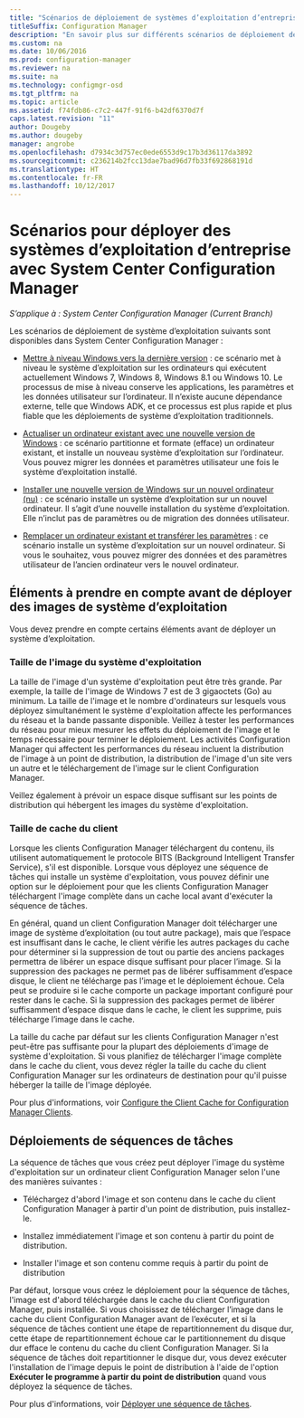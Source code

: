 ```yaml
---
title: "Scénarios de déploiement de systèmes d’exploitation d’entreprise"
titleSuffix: Configuration Manager
description: "En savoir plus sur différents scénarios de déploiement de systèmes d’exploitation d’entreprise avec System Center Configuration Manager."
ms.custom: na
ms.date: 10/06/2016
ms.prod: configuration-manager
ms.reviewer: na
ms.suite: na
ms.technology: configmgr-osd
ms.tgt_pltfrm: na
ms.topic: article
ms.assetid: f74fdb86-c7c2-447f-91f6-b42df6370d7f
caps.latest.revision: "11"
author: Dougeby
ms.author: dougeby
manager: angrobe
ms.openlocfilehash: d7934c3d757ec0ede6553d9c17b3d36117da3892
ms.sourcegitcommit: c236214b2fcc13dae7bad96d7fb33f692868191d
ms.translationtype: HT
ms.contentlocale: fr-FR
ms.lasthandoff: 10/12/2017
---
```

# <a name="scenarios-to-deploy-enterprise-operating-systems-with-system-center-configuration-manager"></a>Scénarios pour déployer des systèmes d’exploitation d’entreprise avec System Center Configuration Manager

*S’applique à : System Center Configuration Manager (Current Branch)*

Les scénarios de déploiement de système d’exploitation suivants sont disponibles dans System Center Configuration Manager :  

-   [Mettre à niveau Windows vers la dernière version](upgrade-windows-to-the-latest-version.md) : ce scénario met à niveau le système d’exploitation sur les ordinateurs qui exécutent actuellement Windows 7, Windows 8, Windows 8.1 ou Windows 10. Le processus de mise à niveau conserve les applications, les paramètres et les données utilisateur sur l’ordinateur. Il n’existe aucune dépendance externe, telle que Windows ADK, et ce processus est plus rapide et plus fiable que les déploiements de système d’exploitation traditionnels.  

-   [Actualiser un ordinateur existant avec une nouvelle version de Windows](refresh-an-existing-computer-with-a-new-version-of-windows.md) : ce scénario partitionne et formate (efface) un ordinateur existant, et installe un nouveau système d’exploitation sur l’ordinateur. Vous pouvez migrer les données et paramètres utilisateur une fois le système d’exploitation installé.  

-   [Installer une nouvelle version de Windows sur un nouvel ordinateur (nu)](install-new-windows-version-new-computer-bare-metal.md) : ce scénario installe un système d’exploitation sur un nouvel ordinateur. Il s’agit d’une nouvelle installation du système d’exploitation. Elle n’inclut pas de paramètres ou de migration des données utilisateur.  

-   [Remplacer un ordinateur existant et transférer les paramètres](replace-an-existing-computer-and-transfer-settings.md) : ce scénario installe un système d’exploitation sur un nouvel ordinateur. Si vous le souhaitez, vous pouvez migrer des données et des paramètres utilisateur de l’ancien ordinateur vers le nouvel ordinateur.  

## <a name="things-to-consider-before-you-deploy-operating-system-images"></a>Éléments à prendre en compte avant de déployer des images de système d’exploitation  
 Vous devez prendre en compte certains éléments avant de déployer un système d’exploitation.  

### <a name="operating-system-image-size"></a>Taille de l'image du système d'exploitation  
 La taille de l'image d'un système d'exploitation peut être très grande. Par exemple, la taille de l'image de Windows 7 est de 3 gigaoctets (Go) au minimum. La taille de l'image et le nombre d'ordinateurs sur lesquels vous déployez simultanément le système d'exploitation affecte les performances du réseau et la bande passante disponible. Veillez à tester les performances du réseau pour mieux mesurer les effets du déploiement de l'image et le temps nécessaire pour terminer le déploiement. Les activités Configuration Manager qui affectent les performances du réseau incluent la distribution de l'image à un point de distribution, la distribution de l'image d'un site vers un autre et le téléchargement de l'image sur le client Configuration Manager.  

 Veillez également à prévoir un espace disque suffisant sur les points de distribution qui hébergent les images du système d'exploitation.  

### <a name="client-cache-size"></a>Taille de cache du client  
 Lorsque les clients Configuration Manager téléchargent du contenu, ils utilisent automatiquement le protocole BITS (Background Intelligent Transfer Service), s'il est disponible. Lorsque vous déployez une séquence de tâches qui installe un système d'exploitation, vous pouvez définir une option sur le déploiement pour que les clients Configuration Manager téléchargent l'image complète dans un cache local avant d'exécuter la séquence de tâches.  

 En général, quand un client Configuration Manager doit télécharger une image de système d’exploitation (ou tout autre package), mais que l’espace est insuffisant dans le cache, le client vérifie les autres packages du cache pour déterminer si la suppression de tout ou partie des anciens packages permettra de libérer un espace disque suffisant pour placer l’image. Si la suppression des packages ne permet pas de libérer suffisamment d’espace disque, le client ne télécharge pas l’image et le déploiement échoue. Cela peut se produire si le cache comporte un package important configuré pour rester dans le cache. Si la suppression des packages permet de libérer suffisamment d’espace disque dans le cache, le client les supprime, puis télécharge l’image dans le cache.  

 La taille du cache par défaut sur les clients Configuration Manager n'est peut-être pas suffisante pour la plupart des déploiements d'image de système d'exploitation. Si vous planifiez de télécharger l'image complète dans le cache du client, vous devez régler la taille du cache du client Configuration Manager sur les ordinateurs de destination pour qu'il puisse héberger la taille de l'image déployée.  

 Pour plus d'informations, voir [Configure the Client Cache for Configuration Manager Clients](../../core/clients/manage/manage-clients.md#BKMK_ClientCache).  

## <a name="task-sequence-deployments"></a>Déploiements de séquences de tâches  
 La séquence de tâches que vous créez peut déployer l'image du système d'exploitation sur un ordinateur client Configuration Manager selon l'une des manières suivantes :  

-   Téléchargez d'abord l'image et son contenu dans le cache du client Configuration Manager à partir d'un point de distribution, puis installez-le.  

-   Installez immédiatement l'image et son contenu à partir du point de distribution.  

-   Installer l'image et son contenu comme requis à partir du point de distribution  

 Par défaut, lorsque vous créez le déploiement pour la séquence de tâches, l'image est d'abord téléchargée dans le cache du client Configuration Manager, puis installée. Si vous choisissez de télécharger l’image dans le cache du client Configuration Manager avant de l’exécuter, et si la séquence de tâches contient une étape de repartitionnement du disque dur, cette étape de repartitionnement échoue car le partitionnement du disque dur efface le contenu du cache du client Configuration Manager. Si la séquence de tâches doit repartitionner le disque dur, vous devez exécuter l'installation de l'image depuis le point de distribution à l'aide de l'option **Exécuter le programme à partir du point de distribution**  quand vous déployez la séquence de tâches.  

 Pour plus d'informations, voir [Déployer une séquence de tâches](manage-task-sequences-to-automate-tasks.md#BKMK_DeployTS).  
